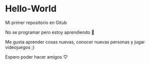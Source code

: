 # Hello-World
Mi primer repositorio en Gitub

No se programar pero estoy aprendiendo 🤭

Me gusta  aprender cosas nuevas, conocer nuevas personas y  jugar videojuegos ;) 

Espero poder hacer amigos  ♡
